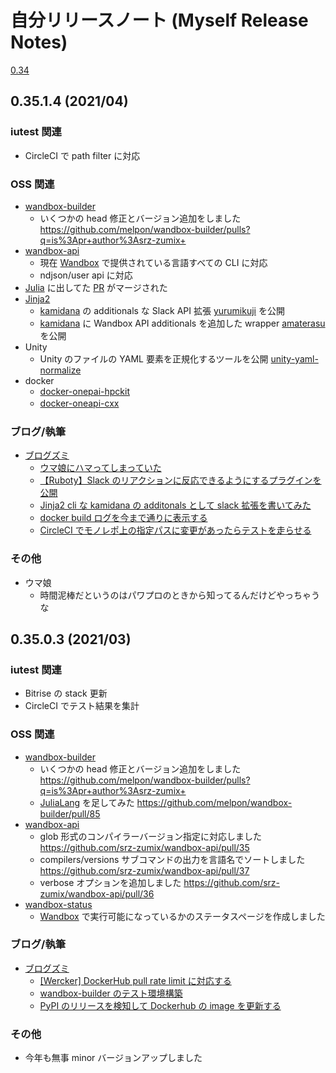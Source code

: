# 自分リリースノート (Myself Release Notes)

[0.34](old/RELEASENOTES_34.md)

## 0.35.1.4 (2021/04)

### iutest 関連

* CircleCI で path filter に対応

### OSS 関連

* [wandbox-builder][]
  * いくつかの head 修正とバージョン追加をしました https://github.com/melpon/wandbox-builder/pulls?q=is%3Apr+author%3Asrz-zumix+
* [wandbox-api][]
  * 現在 [Wandbox][] で提供されている言語すべての CLI に対応
  * ndjson/user api に対応
* [Julia][] に出してた [PR](https://github.com/JuliaLang/julia/pull/40136) がマージされた
* [Jinja2][]
  * [kamidana][] の additionals な Slack API 拡張 [yurumikuji][] を公開
  * [kamidana][] に Wandbox API additionals を追加した wrapper [amaterasu][] を公開
* Unity
  * Unity のファイルの YAML 要素を正規化するツールを公開 [unity-yaml-normalize][]
* docker
  * [docker-onepai-hpckit](https://github.com/srz-zumix/docker-oneapi-hpckit)
  * [docker-oneapi-cxx](https://github.com/srz-zumix/docker-oneapi-cxx)
 　
### ブログ/執筆

* [ブログズミ](https://srz-zumix.blogspot.com/2021/03/)
  * [ウマ娘にハマってしまっていた](https://srz-zumix.blogspot.com/2021/04/blog-post.html)
  * [【Ruboty】Slack のリアクションに反応できるようにするプラグインを公開](https://srz-zumix.blogspot.com/2021/04/rubotyslack.html)
  * [Jinja2 cli な kamidana の additonals として slack 拡張を書いてみた](https://srz-zumix.blogspot.com/2021/04/jinja2-cli-kamidana-additonals-slack.html)
  * [docker build ログを今まで通りに表示する](https://srz-zumix.blogspot.com/2021/04/docker-build.html) 
  * [CircleCI でモノレポ上の指定パスに変更があったらテストを走らせる](https://srz-zumix.blogspot.com/2021/04/circleci.html)

### その他

* ウマ娘
  * 時間泥棒だというのはパワプロのときから知ってるんだけどやっちゃうな 

## 0.35.0.3 (2021/03)

### iutest 関連

* Bitrise の stack 更新
* CircleCI でテスト結果を集計

### OSS 関連

* [wandbox-builder][]
  * いくつかの head 修正とバージョン追加をしました https://github.com/melpon/wandbox-builder/pulls?q=is%3Apr+author%3Asrz-zumix+
  * [JuliaLang][] を足してみた https://github.com/melpon/wandbox-builder/pull/85
* [wandbox-api][]
  * glob 形式のコンパイラーバージョン指定に対応しました https://github.com/srz-zumix/wandbox-api/pull/35
  * compilers/versions サブコマンドの出力を言語名でソートしました https://github.com/srz-zumix/wandbox-api/pull/37
  * verbose オプションを追加しました https://github.com/srz-zumix/wandbox-api/pull/36
* [wandbox-status][]
  * [Wandbox][] で実行可能になっているかのステータスページを作成しました

### ブログ/執筆

* [ブログズミ](https://srz-zumix.blogspot.com/2021/03/)
  * [\[Wercker\] DockerHub pull rate limit に対応する](https://srz-zumix.blogspot.com/2021/03/wercker-dockerhub-pull-rate-limit.html)
  * [wandbox-builder のテスト環境構築](https://srz-zumix.blogspot.com/2021/03/wandbox-builder.html)
  * [PyPI のリリースを検知して Dockerhub の image を更新する](https://srz-zumix.blogspot.com/2021/03/pypi-dockerhub-image.html)

### その他

* 今年も無事 minor バージョンアップしました

[amaterasu]:https://github.com/srz-zumix/amaterasu
[iutest]:https://github.com/srz-zumix/iutest
[Jinja2]:https://jinja.palletsprojects.com/en/2.11.x/
[Julia]:https://github.com/JuliaLang/julia
[JuliaLang]:https://julialang.org/
[kamidana]:https://github.com/podhmo/kamidana
[unity-yaml-normalize]:https://github.com/srz-zumix/unity-yaml-normalize
[Wandbox]:https://wandbox.org/
[wandbox-api]:https://github.com/srz-zumix/wandbox-api
[wandbox-builder]:https://github.com/melpon/wandbox-builder
[wandbox-status]:https://github.com/srz-zumix/wandbox-status
[yurumikuji]:https://github.com/srz-zumix/yurumikuji
